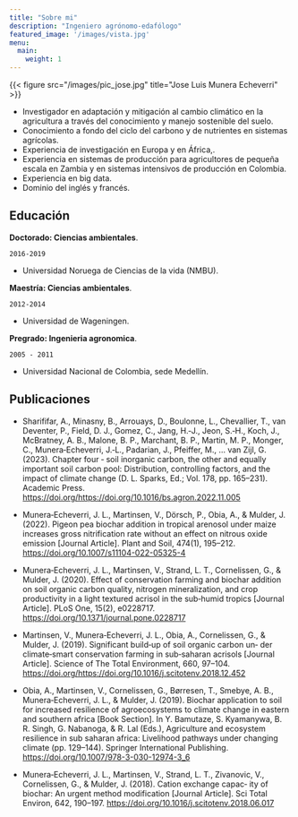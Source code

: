 ```yaml
---
title: "Sobre mi"
description: "Ingeniero agrónomo-edafólogo"
featured_image: '/images/vista.jpg'
menu:
  main:
    weight: 1
---
```

{{< figure src="/images/pic_jose.jpg" title="Jose Luis Munera Echeverri" >}}

 * Investigador en adaptación y mitigación al cambio climático en la agricultura a través del conocimiento y manejo sostenible del suelo.
 * Conocimiento a fondo del ciclo del carbono y de nutrientes en sistemas agrícolas.
 * Experiencia de investigación en Europa y en África,.
 * Experiencia en sistemas de producción para agricultores de pequeña escala en Zambia y en sistemas intensivos de producción en Colombia.
 * Experiencia en big data. 
 * Dominio del inglés y francés.
 
 
 
## Educación
__Doctorado: Ciencias ambientales__.

`2016-2019`
- Universidad Noruega de Ciencias de la vida (NMBU).

__Maestría: Ciencias ambientales__.

`2012-2014`
- Universidad de Wageningen.

__Pregrado: Ingenieria agronomica__.


`2005 - 2011`
- Universidad Nacional de Colombia, sede Medellín.





## Publicaciones
* Sharififar, A., Minasny, B., Arrouays, D., Boulonne, L., Chevallier, T., van Deventer, P., Field, D. J., Gomez, C., Jang, H.‑J., Jeon, S.‑H.,
Koch, J., McBratney, A. B., Malone, B. P., Marchant, B. P., Martin, M. P., Monger, C., Munera‑Echeverri, J.‑L., Padarian, J., Pfeiffer, M., …
van Zijl, G. (2023). Chapter four ‑ soil inorganic carbon, the other and equally important soil carbon pool: Distribution, controlling factors,
and the impact of climate change (D. L. Sparks, Ed.; Vol. 178, pp. 165–231). Academic Press. https://doi.org/https://doi.org/10.1016/bs.agron.2022.11.005

* Munera‑Echeverri, J. L., Martinsen, V., Dörsch, P., Obia, A., & Mulder, J. (2022). Pigeon pea biochar addition in tropical arenosol under
maize increases gross nitrification rate without an effect on nitrous oxide emission [Journal Article]. Plant and Soil, 474(1), 195–212.
https://doi.org/10.1007/s11104-022-05325-4

* Munera‑Echeverri, J. L., Martinsen, V., Strand, L. T., Cornelissen, G., & Mulder, J. (2020). Effect of conservation farming and biochar
addition on soil organic carbon quality, nitrogen mineralization, and crop productivity in a light textured acrisol in the sub‑humid
tropics [Journal Article]. PLoS One, 15(2), e0228717. https://doi.org/10.1371/journal.pone.0228717

* Martinsen, V., Munera‑Echeverri, J. L., Obia, A., Cornelissen, G., & Mulder, J. (2019). Significant build‑up of soil organic carbon un‑
der climate‑smart conservation farming in sub‑saharan acrisols [Journal Article]. Science of The Total Environment, 660, 97–104.
https://doi.org/https://doi.org/10.1016/j.scitotenv.2018.12.452

* Obia, A., Martinsen, V., Cornelissen, G., Børresen, T., Smebye, A. B., Munera‑Echeverri, J. L., & Mulder, J. (2019). Biochar application
to soil for increased resilience of agroecosystems to climate change in eastern and southern africa [Book Section]. In Y. Bamutaze, S.
Kyamanywa, B. R. Singh, G. Nabanoga, & R. Lal (Eds.), Agriculture and ecosystem resilience in sub saharan africa: Livelihood pathways
under changing climate (pp. 129–144). Springer International Publishing. https://doi.org/10.1007/978-3-030-12974-3_6

* Munera‑Echeverri, J. L., Martinsen, V., Strand, L. T., Zivanovic, V., Cornelissen, G., & Mulder, J. (2018). Cation exchange capac‑
ity of biochar: An urgent method modification [Journal Article]. Sci Total Environ, 642, 190–197. https://doi.org/10.1016/j.scitotenv.2018.06.017

<!-- A list is also available [online](http://scholar.google.co.uk/citations?user=LTOTl0YAAAAJ) -->
